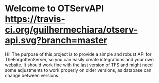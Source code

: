 # Welcome to OTServAPI https://travis-ci.org/guilhermechiara/otserv-api.svg?branch=master

Hi! The purpose of this project is to provide a simple and robust API for TheForgottenServer, so you can easily create integrations and your own website.  It should work fine with the last version of TFS and might need some adjustments to work properly on older versions, as database can change between versions.
